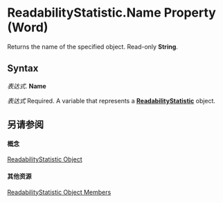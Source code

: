 
# ReadabilityStatistic.Name Property (Word)

Returns the name of the specified object. Read-only  **String**.


## Syntax

 _表达式_. **Name**

 _表达式_ Required. A variable that represents a **[ReadabilityStatistic](5e82c44d-fc6d-9586-816b-0c46c4a01f3b.md)** object.


## 另请参阅


#### 概念


[ReadabilityStatistic Object](5e82c44d-fc6d-9586-816b-0c46c4a01f3b.md)
#### 其他资源


[ReadabilityStatistic Object Members](http://msdn.microsoft.com/library/128e460c-0b24-411b-c6af-fbfdf57b85d9%28Office.15%29.aspx)
